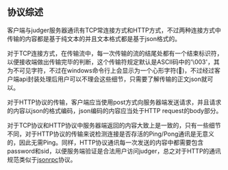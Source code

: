 ## 协议综述

客户端与judger服务器通讯有TCP常连接方式和HTTP方式，不过两种连接方式中传输的内容都是基于纯文本的并且文本格式都是基于json格式的。

对于TCP连接方式，在传输流中，每一次传输的流的结尾处都有一个结束标识符，以便接收端做出传输完毕的判断，这个传输符规定默认是ASCII码中的'\003'，其为不可见字符，不过在windows命令行上会显示为一个心形字符()，不过经过客户端api封装处理后用户可以不理会这些细节，只需要了解传输的正文json就可以。

对于HTTP协议的传输，客户端应当使用post方式向服务器端发送请求，并且请求的内容以json的格式编码，json编码的内容应当处于HTTP request的body部分。

对于TCP协议和HTTP协议中服务器端返回的内容大致上是一致的，只有一些细节不同，对于HTTP协议的传输来说检测连接是否存活的Ping/Pong通讯是无意义的，因此无需Ping。同样，HTTP协议通讯每一次发送的内容中都需要包含password和sid，以便服务端验证是合法用户访问judger，总之对于HTTP的通讯规范类似于[jsonrpc](http://www.jsonrpc.org/specification)协议。
